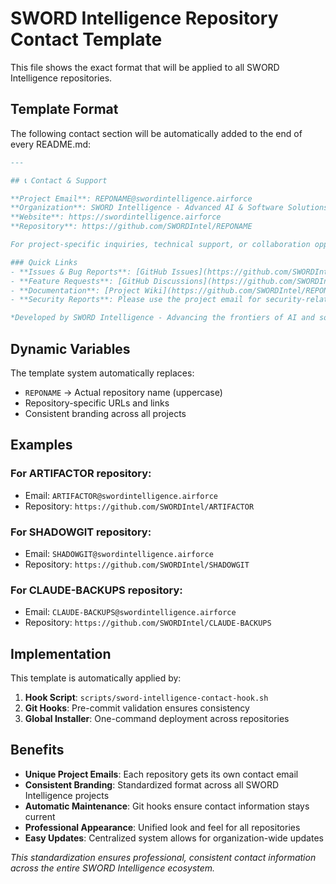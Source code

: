 # SWORD Intelligence Repository Contact Template

This file shows the exact format that will be applied to all SWORD Intelligence repositories.

## Template Format

The following contact section will be automatically added to the end of every README.md:

```markdown
---

## 📞 Contact & Support

**Project Email**: REPONAME@swordintelligence.airforce
**Organization**: SWORD Intelligence - Advanced AI & Software Solutions
**Website**: https://swordintelligence.airforce
**Repository**: https://github.com/SWORDIntel/REPONAME

For project-specific inquiries, technical support, or collaboration opportunities, please use the project email above. This ensures your message reaches the right team and gets proper context about the REPONAME project.

### Quick Links
- **Issues & Bug Reports**: [GitHub Issues](https://github.com/SWORDIntel/REPONAME/issues)
- **Feature Requests**: [GitHub Discussions](https://github.com/SWORDIntel/REPONAME/discussions)
- **Documentation**: [Project Wiki](https://github.com/SWORDIntel/REPONAME/wiki)
- **Security Reports**: Please use the project email for security-related concerns

*Developed by SWORD Intelligence - Advancing the frontiers of AI and software solutions*
```

## Dynamic Variables

The template system automatically replaces:

- `REPONAME` → Actual repository name (uppercase)
- Repository-specific URLs and links
- Consistent branding across all projects

## Examples

### For ARTIFACTOR repository:
- Email: `ARTIFACTOR@swordintelligence.airforce`
- Repository: `https://github.com/SWORDIntel/ARTIFACTOR`

### For SHADOWGIT repository:
- Email: `SHADOWGIT@swordintelligence.airforce`
- Repository: `https://github.com/SWORDIntel/SHADOWGIT`

### For CLAUDE-BACKUPS repository:
- Email: `CLAUDE-BACKUPS@swordintelligence.airforce`
- Repository: `https://github.com/SWORDIntel/CLAUDE-BACKUPS`

## Implementation

This template is automatically applied by:

1. **Hook Script**: `scripts/sword-intelligence-contact-hook.sh`
2. **Git Hooks**: Pre-commit validation ensures consistency
3. **Global Installer**: One-command deployment across repositories

## Benefits

- **Unique Project Emails**: Each repository gets its own contact email
- **Consistent Branding**: Standardized format across all SWORD Intelligence projects
- **Automatic Maintenance**: Git hooks ensure contact information stays current
- **Professional Appearance**: Unified look and feel for all repositories
- **Easy Updates**: Centralized system allows for organization-wide updates

*This standardization ensures professional, consistent contact information across the entire SWORD Intelligence ecosystem.*